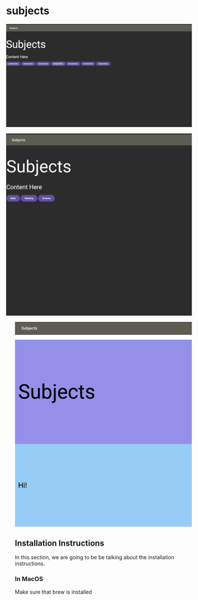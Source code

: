 # subjects

<img src="./readme-photo-1.png">
<ul></ul>
<img src="./readme-photo-2.png">
<ul></u>
<img src="./readme-photo-3.png">



## Installation Instructions

In this section, we are going to be be talking about the installation instructions.


### In MacOS

Make sure that brew is installed